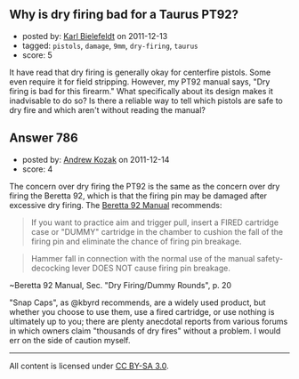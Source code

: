 ## Why is dry firing bad for a Taurus PT92?

- posted by: [Karl Bielefeldt](https://stackexchange.com/users/-1/288-karl-bielefeldt) on 2011-12-13
- tagged: `pistols`, `damage`, `9mm`, `dry-firing`, `taurus`
- score: 5

It have read that dry firing is generally okay for centerfire pistols.  Some even require it for field stripping.  However, my PT92 manual says, "Dry firing is bad for this firearm." What specifically about its design makes it inadvisable to do so?  Is there a reliable way to tell which pistols are safe to dry fire and which aren't without reading the manual?


## Answer 786

- posted by: [Andrew Kozak](https://stackexchange.com/users/-1/174-andrew-kozak) on 2011-12-14
- score: 4

The concern over dry firing the PT92 is the same as the concern over dry firing the Beretta 92, which is that the firing pin may be damaged after excessive dry firing.  The [Beretta 92 Manual](http://stevespages.com/pdf/beretta_92.pdf) recommends:
> If you want to practice aim and trigger pull, insert a FIRED cartridge case or "DUMMY" cartridge in the chamber to cushion the fall of the firing pin and eliminate the chance of firing pin breakage.

>Hammer fall in connection with the normal use of the manual safety-decocking lever DOES NOT cause firing pin breakage.

~Beretta 92 Manual, Sec. "Dry Firing/Dummy Rounds", p. 20

"Snap Caps", as @kbyrd recommends, are a widely used product, but whether you choose to use them, use a fired cartridge, or use nothing is ultimately up to you; there are plenty anecdotal reports from various forums in which owners claim "thousands of dry fires" without a problem.  I would err on the side of caution myself.



---

All content is licensed under [CC BY-SA 3.0](https://creativecommons.org/licenses/by-sa/3.0/).
